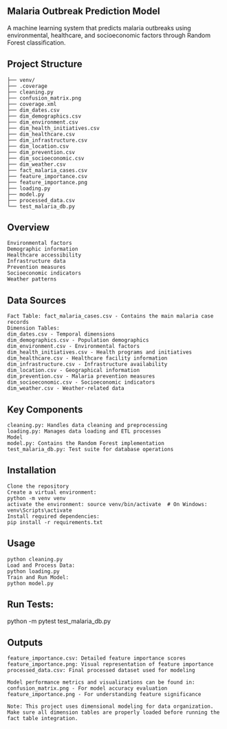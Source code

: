 ## Malaria Outbreak Prediction Model
A machine learning system that predicts malaria outbreaks using environmental, healthcare, and socioeconomic factors through Random Forest classification.

## Project Structure
```MALARIA/
├── venv/
├── .coverage
├── cleaning.py
├── confusion_matrix.png
├── coverage.xml
├── dim_dates.csv
├── dim_demographics.csv
├── dim_environment.csv
├── dim_health_initiatives.csv
├── dim_healthcare.csv
├── dim_infrastructure.csv
├── dim_location.csv
├── dim_prevention.csv
├── dim_socioeconomic.csv
├── dim_weather.csv
├── fact_malaria_cases.csv
├── feature_importance.csv
├── feature_importance.png
├── loading.py
├── model.py
├── processed_data.csv
└── test_malaria_db.py
```
## Overview
```This project implements a predictive model for malaria outbreak detection using machine learning techniques. The system analyzes multiple dimensions of data including:
Environmental factors
Demographic information
Healthcare accessibility
Infrastructure data
Prevention measures
Socioeconomic indicators
Weather patterns
```
## Data Sources
```The project uses a dimensional data model with the following key files:
Fact Table: fact_malaria_cases.csv - Contains the main malaria case records
Dimension Tables:
dim_dates.csv - Temporal dimensions
dim_demographics.csv - Population demographics
dim_environment.csv - Environmental factors
dim_health_initiatives.csv - Health programs and initiatives
dim_healthcare.csv - Healthcare facility information
dim_infrastructure.csv - Infrastructure availability
dim_location.csv - Geographical information
dim_prevention.csv - Malaria prevention measures
dim_socioeconomic.csv - Socioeconomic indicators
dim_weather.csv - Weather-related data
```
## Key Components
```Data Processing
cleaning.py: Handles data cleaning and preprocessing
loading.py: Manages data loading and ETL processes
Model
model.py: Contains the Random Forest implementation
test_malaria_db.py: Test suite for database operations
```
## Installation
```import the sql database and connect your python sripts to it accordingly
Clone the repository
Create a virtual environment:
python -m venv venv
activate the environment: source venv/bin/activate  # On Windows: venv\Scripts\activate
Install required dependencies:
pip install -r requirements.txt
```
## Usage
```Data Cleaning:
python cleaning.py
Load and Process Data:
python loading.py
Train and Run Model:
python model.py
```
## Run Tests:
python -m pytest test_malaria_db.py
## Outputs
```confusion_matrix.png: Visual representation of model performance
feature_importance.csv: Detailed feature importance scores
feature_importance.png: Visual representation of feature importance
processed_data.csv: Final processed dataset used for modeling

Model performance metrics and visualizations can be found in:
confusion_matrix.png - For model accuracy evaluation
feature_importance.png - For understanding feature significance

Note: This project uses dimensional modeling for data organization. Make sure all dimension tables are properly loaded before running the fact table integration.
```

